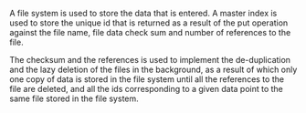 A file system is used to store the data that is entered. A master index is used to store the unique id that is returned as a result of the put operation against the file name, file data check sum and number of references to the file.

The checksum and the references is used to implement the de-duplication and the lazy deletion of the files in the background, as a result of which only one copy of data is stored in the file system until all the references to the file are deleted, and all the ids corresponding to a given data point to the same file stored in the file system.

